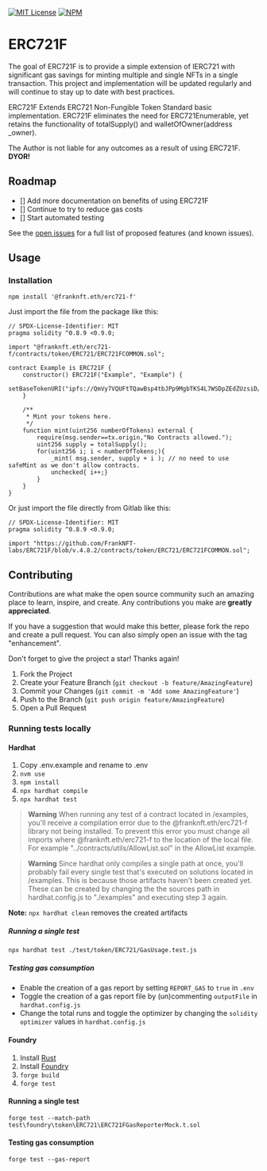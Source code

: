 [![MIT License][license-shield]][license-url]
[![NPM][npm-shield]][npm-url]

# ERC721F

The goal of ERC721F is to provide a simple extension of IERC721 with significant gas savings for minting multiple and single NFTs in a single transaction. This project and implementation will be updated regularly and will continue to stay up to date with best practices.

ERC721F Extends ERC721 Non-Fungible Token Standard basic implementation. ERC721F eliminates the need for ERC721Enumerable, yet retains the functionality of totalSupply() and walletOfOwner(address _owner).

The Author is not liable for any outcomes as a result of using ERC721F. **DYOR!**

<!-- ROADMAP -->

## Roadmap

- [] Add more documentation on benefits of using ERC721F
- [] Continue to try to reduce gas costs
- [] Start automated testing

See the [open issues](https://github.com/FrankNFT-labs/ERC721F/issues) for a full list of proposed features (and known issues).

<!-- USAGE EXAMPLES -->

## Usage

### Installation

```
npm install '@franknft.eth/erc721-f'
```

Just import the file from the package like this:

```solidity
// SPDX-License-Identifier: MIT
pragma solidity ^0.8.9 <0.9.0;

import "@franknft.eth/erc721-f/contracts/token/ERC721/ERC721FCOMMON.sol";

contract Example is ERC721F {
    constructor() ERC721F("Example", "Example") {
        setBaseTokenURI("ipfs://QmVy7VQUFtTQawBsp4tbJPp9MgbTKS4L7WSDpZEdZUzsiD/");
    }

    /**
     * Mint your tokens here.
     */
    function mint(uint256 numberOfTokens) external {
        require(msg.sender==tx.origin,"No Contracts allowed.");
        uint256 supply = totalSupply();
        for(uint256 i; i < numberOfTokens;){
            _mint( msg.sender, supply + i ); // no need to use safeMint as we don't allow contracts.
            unchecked{ i++;}
        }
    }
}
```

Or just import the file directly from Gitlab like this:

```solidity
// SPDX-License-Identifier: MIT
pragma solidity ^0.8.9 <0.9.0;

import "https://github.com/FrankNFT-labs/ERC721F/blob/v.4.8.2/contracts/token/ERC721/ERC721FCOMMON.sol";
```

<!-- CONTRIBUTING -->

## Contributing

Contributions are what make the open source community such an amazing place to learn, inspire, and create. Any contributions you make are **greatly appreciated**.

If you have a suggestion that would make this better, please fork the repo and create a pull request. You can also simply open an issue with the tag "enhancement".

Don't forget to give the project a star! Thanks again!

1. Fork the Project
2. Create your Feature Branch (`git checkout -b feature/AmazingFeature`)
3. Commit your Changes (`git commit -m 'Add some AmazingFeature'`)
4. Push to the Branch (`git push origin feature/AmazingFeature`)
5. Open a Pull Request

### Running tests locally

#### Hardhat

1. Copy .env.example and rename to .env
2. `nvm use`
3. `npm install`
4. `npx hardhat compile`
5. `npx hardhat test`

> **Warning**
> When running any test of a contract located in /examples, you'll receive a compilation error due to the @franknft.eth/erc721-f library not being installed.
> To prevent this error you must change all imports where @franknft.eth/erc721-f to the location of the local file. For example "../contracts/utils/AllowList.sol" in the AllowList example.

> **Warning**
> Since hardhat only compiles a single path at once, you'll probably fail every single test that's executed on solutions located in /examples. This is because those artifacts haven't been created yet.
> These can be created by changing the the sources path in hardhat.config.js to "./examples" and executing step 3 again.

**Note:** `npx hardhat clean` removes the created artifacts

##### Running a single test

`npx hardhat test ./test/token/ERC721/GasUsage.test.js`

##### Testing gas consumption

- Enable the creation of a gas report by setting `REPORT_GAS` to `true` in `.env`
- Toggle the creation of a gas report file by (un)commenting `outputFile` in `hardhat.config.js`
- Change the total runs and toggle the optimizer by changing the `solidity` `optimizer` values in `hardhat.config.js`

#### Foundry

1. Install [Rust](https://www.rust-lang.org/tools/install)
2. Install [Foundry](https://book.getfoundry.sh/getting-started/installation)
3. `forge build`
4. `forge test`

#### Running a single test

`forge test --match-path test\foundry\token\ERC721\ERC721FGasReporterMock.t.sol`

#### Testing gas consumption

`forge test --gas-report`

[license-shield]: https://img.shields.io/badge/License-MIT-green.svg?style=for-the-badge
[license-url]: https://github.com/FrankNFT-labs/ERC721F/blob/main/LICENSE
[npm-shield]: https://img.shields.io/npm/v/@franknft.eth/erc721-f.svg?style=for-the-badge
[npm-url]: https://www.npmjs.com/package/@franknft.eth/erc721-f
